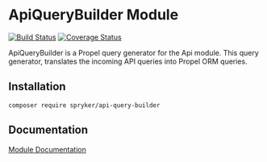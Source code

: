 # ApiQueryBuilder Module
[![Build Status](https://travis-ci.org/spryker/ApiQueryBuilder.svg)](https://travis-ci.org/spryker/ApiQueryBuilder)
[![Coverage Status](https://coveralls.io/repos/github/spryker/ApiQueryBuilder/badge.svg)](https://coveralls.io/github/spryker/ApiQueryBuilder)

ApiQueryBuilder is a Propel query generator for the Api module. This query generator, translates the incoming API queries into Propel ORM queries.

## Installation

```
composer require spryker/api-query-builder
```

## Documentation

[Module Documentation](http://academy.spryker.com/developing_with_spryker/module_guide/zed_api/zed_api.html)

